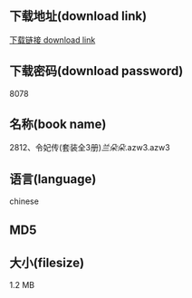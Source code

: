 ## 下载地址(download link)
[下载链接 download link](https://tutu365.netlify.app/?s=2812%E3%80%81%E4%BB%A4%E5%A6%83%E4%BC%A0%28%E5%A5%97%E8%A3%85%E5%85%A83%E5%86%8C%29_%E5%85%B0%E6%9C%B5%E6%9C%B5_.azw3)

## 下载密码(download password)
8078

## 名称(book name)
2812、令妃传(套装全3册)_兰朵朵_.azw3.azw3

## 语言(language)
chinese

## MD5


## 大小(filesize)
1.2 MB
